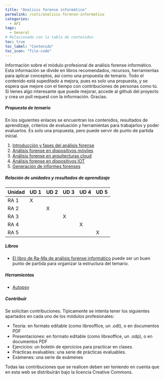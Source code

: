 ```yaml
---
title: "Analisis forense informático"
permalink: /ceti/analisis-forense-informatico
categories:
  - AFI
tags:
  - General
# Relacionado con la tabla de contenidos
toc: true
toc_label: "Contenido"
toc_icon: "file-code"
---
```


Información sobre el módulo profesional de análisis forense informático. Esta información se divide en libros recomendados, recursos, herramientas para aplicar conceptos, así como una propuesta de temario. Todo el contenido está supeditado a mejora, pues es solo una propuesta, y se espera que mejore con el tiempo con contribuciones de personas como tú. Si tienes algo interesante que puede mejorar, accede al github del proyecto y crea un pull request con la información. Gracias.

##### Propuesta de temario

En los siguientes enlaces se encuentran los contenidos, resultados de aprendizaje, criterios de evaluación y herramientas para trabajarlos y poder evaluarlos. Es solo una propuesta, pero puede servir de punto de partida inicial.

1. [Introducción y fases del análisis forense](/ceti/analisis-forense-informatico/introduccion-y-fases-del-analisis-forense)
2. [Análisis forense en dispositivos móviles](/ceti/analisis-forense-informatico/analisis-forense-en-dispositivos-moviles)
3. [Análisis forense en arquitecturas cloud](/ceti/analisis-forense-informatico/analisis-forense-en-arquitecturas-cloud)
4. [Análisis forense en dispositivos IOT](/ceti/analisis-forense-informatico/analisis-forense-en-dispositivos-iot)
5. [Generación de informes forenses](/ceti/analisis-forense-informatico/generacion-de-informes-forenses)

##### Relación de unidades y resultados de aprendizaje

| Unidad | UD 1 | UD 2 | UD 3 | UD 4 | UD 5 |
| ------ | ---- | ---- | ---- | ---- | ---- |
| RA 1   | X    |      |      |      |      |
| RA 2   |      | X    |      |      |      |
| RA 3   |      |      | X    |      |      |
| RA 4   |      |      |      | X    |      |
| RA 5   |      |      |      |      | X    |

##### Libros

- [El libro de Ra-Ma de análisis forense informático](https://www.ra-ma.es/libro/analisis-forense-informatico_132720/) puede ser un buen punto de partida para organizar la estructura del temario.

##### Herramientas

- [Autopsy](https://www.autopsy.com/)

##### Contribuir

Se solicitan contribuciones. Típicamente se intenta tener los siguientes apartados en cada uno de los módulos profesionales:

- Teoría: en formato editable (como libreoffice, un .odt), o en documentos PDF
- Presentaciones: en formato editable (como libreoffice, un .odp), o en documentos PDF
- Ejercicios: un boletín de ejercicios para practicar en clases.
- Prácticas evaluables: una serie de prácticas evaluables.
- Exámenes: una serie de exámenes

Todas las contribuciones que se realicen deben ser teniendo en cuenta que en esta web se distribuirán bajo la licencia Creative Commons.
